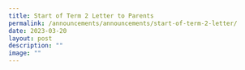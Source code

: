 ```yaml
---
title: Start of Term 2 Letter to Parents
permalink: /announcements/announcements/start-of-term-2-letter/
date: 2023-03-20
layout: post
description: ""
image: ""
---
```

